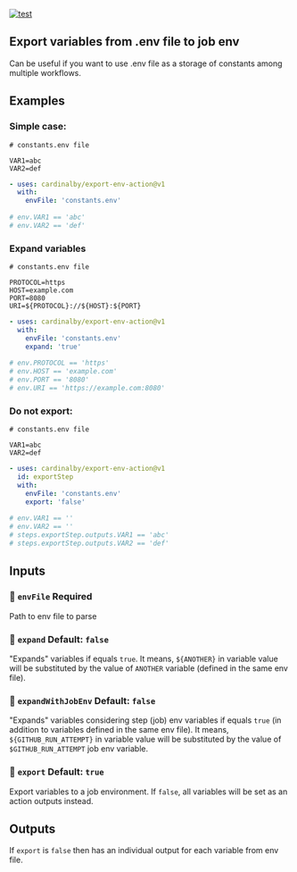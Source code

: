 [![test](https://github.com/cardinalby/export-env-action/actions/workflows/test.yml/badge.svg)](https://github.com/cardinalby/export-env-action/actions/workflows/test.yml)

## Export variables from .env file to job env

Can be useful if you want to use .env file as a storage of constants among 
multiple workflows.

## Examples

### Simple case:

```env
# constants.env file

VAR1=abc
VAR2=def
```

```yaml
- uses: cardinalby/export-env-action@v1
  with:
    envFile: 'constants.env'    
  
# env.VAR1 == 'abc'
# env.VAR2 == 'def'
```

### Expand variables

```env
# constants.env file

PROTOCOL=https
HOST=example.com
PORT=8080
URI=${PROTOCOL}://${HOST}:${PORT}
```

```yaml
- uses: cardinalby/export-env-action@v1
  with:
    envFile: 'constants.env'    
    expand: 'true'
  
# env.PROTOCOL == 'https'
# env.HOST == 'example.com'
# env.PORT == '8080'
# env.URI == 'https://example.com:8080'
```

### Do not export:

```env
# constants.env file

VAR1=abc
VAR2=def
```

```yaml
- uses: cardinalby/export-env-action@v1
  id: exportStep
  with:
    envFile: 'constants.env'
    export: 'false'
  
# env.VAR1 == ''
# env.VAR2 == ''
# steps.exportStep.outputs.VAR1 == 'abc'
# steps.exportStep.outputs.VAR2 == 'def'
```

## Inputs

### 🔸 `envFile` **Required**
Path to env file to parse

### 🔸 `expand` Default: `false`
"Expands" variables if equals `true`. It means, `${ANOTHER}` in variable value will be 
substituted by the value of `ANOTHER` variable (defined in the same env file). 

### 🔸 `expandWithJobEnv` Default: `false`
"Expands" variables considering step (job) env variables if equals `true` (in addition to variables defined in the same env file). 
It means, `${GITHUB_RUN_ATTEMPT}` in variable value will be substituted by the value of `$GITHUB_RUN_ATTEMPT` job env variable. 

### 🔸 `export` Default: `true`
Export variables to a job environment. If `false`, all variables will be set as an action 
outputs instead.

## Outputs

If `export` is `false` then has an individual output for each variable from env file.